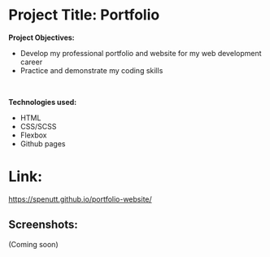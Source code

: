 # Project Title: Portfolio 
**Project Objectives:** 
* Develop my professional portfolio and website for my web development career
* Practice and demonstrate my coding skills 
<br>

**Technologies used:**
* HTML
* CSS/SCSS  
* Flexbox 
* Github pages  
# Link:
https://spenutt.github.io/portfolio-website/

## Screenshots:

(Coming soon) 